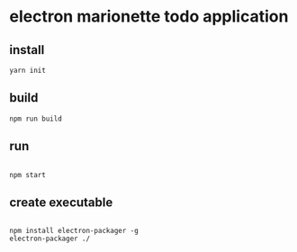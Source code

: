 # electron marionette todo application

## install 
```
yarn init

```

## build

```
npm run build

```

## run

```

npm start

```

## create executable

```

npm install electron-packager -g
electron-packager ./

```
